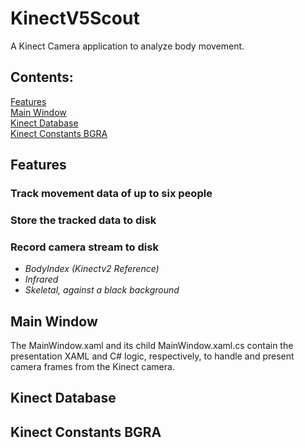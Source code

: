 # KinectV5Scout
A Kinect Camera application to analyze body movement.


## Contents:
[Features](#features)  
[Main Window](#main-window)  
[Kinect Database](#kinect-database)  
[Kinect Constants BGRA](kinect-constants-bgra)  

## Features
### Track movement data of up to six people
### Store the tracked data to disk
### Record camera stream to disk
- _BodyIndex (Kinectv2 Reference)_
- _Infrared_
- _Skeletal, against a black background_

## Main Window
The MainWindow.xaml and its child MainWindow.xaml.cs contain the presentation XAML and C# logic, respectively, to handle and present camera frames from the Kinect camera.

## Kinect Database

## Kinect Constants BGRA
